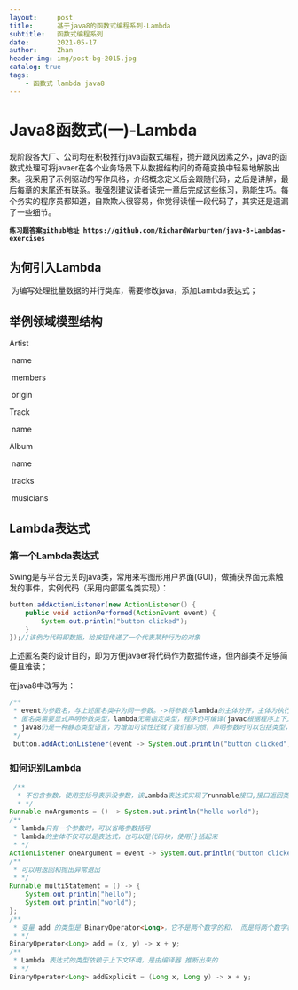 ```yaml
---
layout:     post   				    							
title:      基于java8的函数式编程系列-Lambda
subtitle:   函数式编程系列
date:       2021-05-17 											
author:     Zhan 												
header-img: img/post-bg-2015.jpg 								
catalog: true 													
tags:														
    - 函数式 lambda java8
---
```


# Java8函数式(一)-Lambda

​	现阶段各大厂、公司均在积极推行java函数式编程，抛开跟风因素之外，java的函数式处理可将javaer在各个业务场景下从数据结构间的奇葩变换中轻易地解脱出来。我采用了示例驱动的写作风格，介绍概念定义后会跟随代码，之后是讲解，最后每章的末尾还有联系。我强烈建议读者读完一章后完成这些练习，熟能生巧。每个务实的程序员都知道，自欺欺人很容易，你觉得读懂一段代码了，其实还是遗漏了一些细节。

**`练习题答案github地址 https://github.com/RichardWarburton/java-8-Lambdas-exercises`**

## 为何引入Lambda

​	为编写处理批量数据的并行类库，需要修改java，添加Lambda表达式；

## 举例领域模型结构

Artist

​	name

​	members

​	origin

Track

​	name

Album

​	name

​	tracks

​	musicians

## Lambda表达式

### 第一个Lambda表达式

​	Swing是与平台无关的java类，常用来写图形用户界面(GUI)，做捕获界面元素触发的事件，实例代码（采用内部匿名类实现）：

```java
button.addActionListener(new ActionListener() {
    public void actionPerformed(ActionEvent event) {
        System.out.println("button clicked");
    }
});//该例为代码即数据，给按钮传递了一个代表某种行为的对象
```

上述匿名类的设计目的，即为方便javaer将代码作为数据传递，但内部类不足够简便且难读；

在java8中改写为：

```java
/**
 * event为参数名，与上述匿名类中为同一参数。->将参数与lambda的主体分开，主体为执行的逻辑代码
 * 匿名类需要显式声明参数类型，lambda无需指定类型，程序仍可编译(javac根据程序上下文方法的签名可以推断出参数类型)
 * java8仍是一种静态类型语言，为增加可读性迁就了我们额习惯，声明参数时可以包括类型，而且有时编译器不一定能根据上下文能推断出参数的类型
 */
 button.addActionListener(event -> System.out.println("button clicked"));
```

### 如何识别Lambda

```java
 /**
  * 不包含参数，使用空括号表示没参数，该Lambda表达式实现了runnable接口,接口返回类型为void
  * */
Runnable noArguments = () -> System.out.println("hello world");
/**
 * lambda只有一个参数时，可以省略参数括号
 * lambda的主体不仅可以是表达式，也可以是代码块，使用{}括起来
 * */
ActionListener oneArgument = event -> System.out.println("button clicked");
/**
 * 可以用返回和抛出异常退出
 * */
Runnable multiStatement = () -> {
    System.out.println("hello");
    System.out.println("world");
};
/**
 * 变量 add 的类型是 BinaryOperator<Long>，它不是两个数字的和， 而是将两个数字相加的那行代码
 * */
BinaryOperator<Long> add = (x, y) -> x + y;
/**
 * Lambda 表达式的类型依赖于上下文环境，是由编译器 推断出来的
 * */
BinaryOperator<Long> addExplicit = (Long x, Long y) -> x + y;
```

